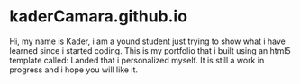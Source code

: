# kaderCamara.github.io

Hi, my name is Kader, i am a yound student just trying to show what i have learned since i started coding.
This is my portfolio that i built using an html5 template called: Landed that i personalized myself.
It is still a work in progress and i hope you will like it.
